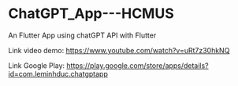 # ChatGPT_App---HCMUS
An Flutter App using chatGPT API with Flutter

Link video demo: https://www.youtube.com/watch?v=uRt7z30hkNQ

Link Google Play: https://play.google.com/store/apps/details?id=com.leminhduc.chatgptapp

